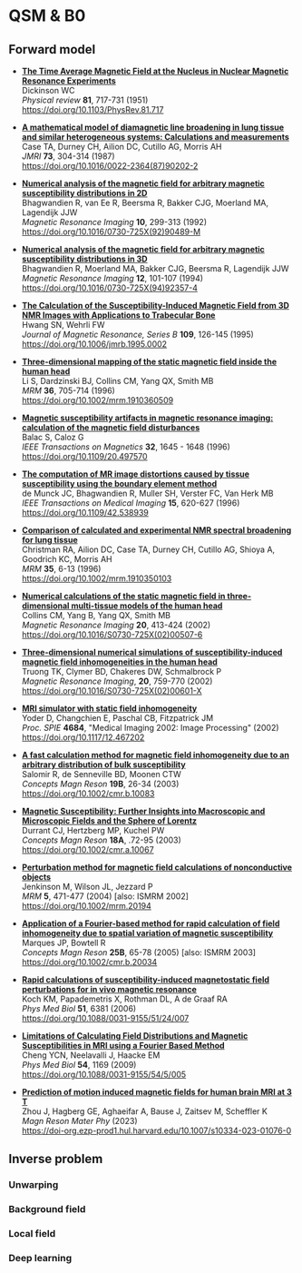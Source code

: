 # QSM & B0

## Forward model

- [**The Time Average Magnetic Field at the Nucleus in Nuclear Magnetic Resonance Experiments**
  ](https://www.dropbox.com/s/ffvgd27mxvd9041) <br />
  Dickinson WC <br />
  _Physical review_ **81**, 717-731 (1951) <br />
  https://doi.org/10.1103/PhysRev.81.717

- [**A mathematical model of diamagnetic line broadening in lung tissue and similar heterogeneous systems: Calculations and measurements**
  ](https://www.dropbox.com/s/1u5gjvsmjyb7f9g) <br />
  Case TA, Durney CH, Ailion DC, Cutillo AG, Morris AH <br />
  _JMRI_ **73**,  304-314 (1987) <br />
  https://doi.org/10.1016/0022-2364(87)90202-2

- [**Numerical analysis of the magnetic field for arbitrary magnetic susceptibility distributions in 2D**
  ](https://www.dropbox.com/s/ep49im3zs8rl21q) <br />
  Bhagwandien R, van Ee R, Beersma R, Bakker CJG, Moerland MA, Lagendijk JJW <br />
  _Magnetic Resonance Imaging_ **10**, 299-313 (1992) <br />
  https://doi.org/10.1016/0730-725X(92)90489-M

- [**Numerical analysis of the magnetic field for arbitrary magnetic susceptibility distributions in 3D**
  ](https://www.dropbox.com/s/5d4tno2desv4okf) <br />
  Bhagwandien R, Moerland MA, Bakker CJG, Beersma R, Lagendijk JJW <br />
  _Magnetic Resonance Imaging_ **12**, 101-107 (1994) <br />
  https://doi.org/10.1016/0730-725X(94)92357-4

- [**The Calculation of the Susceptibility-Induced Magnetic Field from 3D NMR Images with Applications to Trabecular Bone**
  ](https://www.dropbox.com/s/b34y3gyf8chjkdt) <br />
  Hwang SN, Wehrli FW <br />
  _Journal of Magnetic Resonance, Series B_ **109**, 126-145 (1995) <br />
  https://doi.org/10.1006/jmrb.1995.0002

- [**Three-dimensional mapping of the static magnetic field inside the human head**
  ](https://www.dropbox.com/s/ejxrp6hgdqialgj) <br />
  Li S, Dardzinski BJ, Collins CM, Yang QX, Smith MB <br />
  _MRM_ **36**, 705-714 (1996) <br />
  https://doi.org/10.1002/mrm.1910360509

- [**Magnetic susceptibility artifacts in magnetic resonance imaging: calculation of the magnetic field disturbances**
  ](https://www.dropbox.com/s/rcki8dg6rbecy1q) <br />
  Balac S, Caloz G <br />
  _IEEE Transactions on Magnetics_ **32**, 1645 - 1648 (1996) <br />
  https://doi.org/10.1109/20.497570

- [**The computation of MR image distortions caused by tissue susceptibility using the boundary element method**
  ](https://www.dropbox.com/s/em1ufqhd0z6yq55) <br />
  de Munck JC, Bhagwandien R, Muller SH, Verster FC, Van Herk MB <br />
  _IEEE Transactions on Medical Imaging_ **15**, 620-627 (1996) <br />
  https://doi.org/10.1109/42.538939

- [**Comparison of calculated and experimental NMR spectral broadening for lung tissue**
  ](https://www.dropbox.com/s/v38jc8l3tigot3d) <br />
  Christman RA, Ailion DC, Case TA, Durney CH, Cutillo AG, Shioya A, Goodrich KC, Morris AH <br />
  _MRM_ **35**, 6-13 (1996) <br />
  https://doi.org/10.1002/mrm.1910350103

- [**Numerical calculations of the static magnetic field in three-dimensional multi-tissue models of the human head**
  ](https://www.dropbox.com/s/u26o80xvmpjy3zm) <br />
  Collins CM, Yang B, Yang QX, Smith MB <br />
  _Magnetic Resonance Imaging_ **20**, 413-424 (2002) <br />
  https://doi.org/10.1016/S0730-725X(02)00507-6

- [**Three-dimensional numerical simulations of susceptibility-induced magnetic field inhomogeneities in the human head**
  ](https://www.dropbox.com/s/19uxy1lrfk7uzt1) <br />
  Truong TK, Clymer BD, Chakeres DW, Schmalbrock P <br />
  _Magnetic Resonance Imaging_, **20**, 759-770 (2002) <br />
  https://doi.org/10.1016/S0730-725X(02)00601-X

- [**MRI simulator with static field inhomogeneity**
  ](https://www.dropbox.com/s/l8xfqtdfyxwh0s9) <br />
  Yoder D, Changchien E, Paschal CB, Fitzpatrick JM <br />
  _Proc. SPIE_ **4684**, "Medical Imaging 2002: Image Processing" (2002) <br />
  https://doi.org/10.1117/12.467202

- [**A fast calculation method for magnetic field inhomogeneity due to an arbitrary distribution of bulk susceptibility**
  ](https://www.dropbox.com/s/3aj2j0w6sj949tj) <br />
  Salomir R, de Senneville BD, Moonen CTW <br />
  _Concepts Magn Reson_ **19B**, 26-34 (2003) <br />
  https://doi.org/10.1002/cmr.b.10083

- [**Magnetic Susceptibility: Further Insights into Macroscopic and Microscopic Fields and the Sphere of Lorentz**
  ](https://www.dropbox.com/s/5u5hwve3hymufds) <br />
  Durrant CJ, Hertzberg MP, Kuchel PW <br />
  _Concepts Magn Reson_ **18A**, .72-95 (2003) <br />
   https://doi.org/10.1002/cmr.a.10067

- [**Perturbation method for magnetic field calculations of nonconductive objects**
  ](https://www.dropbox.com/s/j0jav7f40ectm2x) <br />
   Jenkinson M, Wilson JL, Jezzard P <br />
   _MRM_ **5**, 471-477 (2004) [also: ISMRM 2002]<br />
   https://doi.org/10.1002/mrm.20194

- [**Application of a Fourier-based method for rapid calculation of field inhomogeneity due to spatial variation of magnetic susceptibility**
  ](https://www.dropbox.com/s/n1fi4ynkc0s3xhu) <br />
  Marques JP, Bowtell R <br />
  _Concepts Magn Reson_ **25B**, 65-78 (2005) [also: ISMRM 2003]<br />
  https://doi.org/10.1002/cmr.b.20034 <br />

- [**Rapid calculations of susceptibility-induced magnetostatic field perturbations for in vivo magnetic resonance**
  ](https://www.dropbox.com/s/8g135psq8ykwwyh) <br />
  Koch KM, Papademetris X, Rothman DL, A de Graaf RA <br />
  _Phys Med Biol_ **51**, 6381 (2006) <br />
  https://doi.org/10.1088/0031-9155/51/24/007

- [**Limitations of Calculating Field Distributions and Magnetic Susceptibilities in MRI using a Fourier Based Method**
  ](https://www.dropbox.com/s/4r12c2wfzu9x55y) <br />
  Cheng YCN, Neelavalli J, Haacke EM <br />
  _Phys Med Biol_ **54**, 1169 (2009) <br />
  https://doi.org/10.1088/0031-9155/54/5/005

- [**Prediction of motion induced magnetic fields for human brain MRI at 3 T**
  ](https://www.dropbox.com/s/33k2oc5xsnac3of) <br />
  Zhou J, Hagberg GE, Aghaeifar A, Bause J, Zaitsev M, Scheffler K <br />
  _Magn Reson Mater Phy_ (2023) <br />
  https://doi-org.ezp-prod1.hul.harvard.edu/10.1007/s10334-023-01076-0

## Inverse problem

### Unwarping

### Background field

### Local field

### Deep learning
